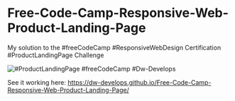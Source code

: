 # Free-Code-Camp-Responsive-Web-Product-Landing-Page
My solution to the #freeCodeCamp #ResponsiveWebDesign Certification #ProductLandingPage Challenge

<img src="http://i63.tinypic.com/qyyhjl.jpg" border="0" alt="#ProductLandingPage #freeCodeCamp #Dw-Develops">

See it working here:
https://dw-develops.github.io/Free-Code-Camp-Responsive-Web-Product-Landing-Page/
